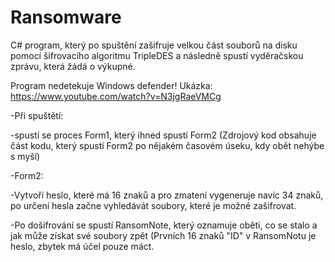 # Ransomware
C# program, který po spuštění zašifruje velkou část souborů na disku pomocí šifrovacího algoritmu TripleDES a následně spustí vyděračskou zprávu, která žádá o výkupné.

Program nedetekuje Windows defender! Ukázka: https://www.youtube.com/watch?v=N3jgRaeVMCg

-Při spuštětí:

-spustí se proces Form1, který ihned spustí Form2 (Zdrojový kod obsahuje část kodu, který spustí Form2 po nějakém časovém úseku, kdy obět nehýbe s myší)

-Form2:

-Vytvoří heslo, které má 16 znaků a pro zmatení vygeneruje navíc 34 znaků, po určení hesla začne vyhledávát soubory, které je možné zašifrovat.

-Po došifrování se spustí RansomNote, který oznamuje oběti, co se stalo a jak může získat své soubory zpět (Prvních 16 znaků "ID" v RansomNotu je heslo, zbytek má účel pouze máct. 
